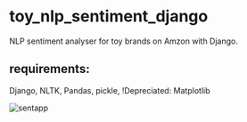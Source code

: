 # toy_nlp_sentiment_django
NLP sentiment analyser for toy brands on Amzon with Django.

## requirements:
Django,
NLTK,
Pandas,
pickle,
!Depreciated: Matplotlib

![sentapp](https://user-images.githubusercontent.com/82896854/184564366-d66e1de8-50ed-4a10-98b4-fe692ca8f1dd.png)

